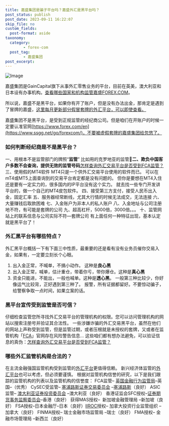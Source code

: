 ```yaml
---
title: 嘉盛集团是骗子平台吗？嘉盛外汇是黑平台吗？
post_status: publish
post_date: 2023-09-11 16:22:07
skip_file: no
custom_fields: 
  post-format: aside
taxonomy:
  category:
        - forex-com
  post_tag:
        - 嘉盛集团
post_excerpt: 
---
```

![Image](https://cdn.fendou.la/tuoss/forexlogoAds.png)

嘉盛集团是GainCapital旗下从事外汇零售业务的平台，目前在英美，澳大利亚和日本设有办事机构。[查看哪些国家和机构监管嘉盛FOREX.COM](https://www.ssgg.net/gaincapital-formal-brokers.html#section_1)。

所以说，嘉盛不是黑平台，如果你有开了账户，但是没有办法出金，那肯定是遇到了冒牌的嘉盛，[这里每月更新部分假冒套牌的外汇平台，可以即使查看。](https://we.laowei8.com/last-fake-forex-brokers.html)

嘉盛集团不是黑平台，是受到正规监管的经纪商公司。但是咱们在开账户的时候一定要认准官网[https://www.forex.com/en](https://www.ssgg.net/go/forexcom/)，不要被虚假套牌的嘉盛集团给忽悠了。

### 如何判断经纪商是不是黑平台？

一、用根本不是监管部门的牌照“**监管**”
比如用的克罗地亚的监管🤣**二、欺负中国客户多数不会查询，提供无效的监管号码**[怎样查询外汇交易平台是否受到FCA监管？](https://we.laowei8.com/is-real-fca.html)
三、使用假的MT4软件
MT4只是一个供外汇交易平台使用的软件而已。
可以在mT4或MT5上面查询到的交易平台肯定都是没有问题的。
但你是要想在MT4入住还是要有一定实力的，很多国内的IP平台没有这个实力。
就去找一些专门开发讲平台的，做一个自己的MT4皮包软件。
四、接受第三方支付，接受人民币出入金，固定汇率
五、服务器经常断线，尤其大行情的时候无法成交，无法连接
六、大量赚钱后取款困难
七、入金账户为非本人的私人账户
八、入金地址与公司注册地不符，有可能是套牌的公司
九、超高杠杆，5000倍，3000倍。。。
十、监管网站上的联系信息与公司实际不符—套牌公司
有上面任何一种特征出现，基本认定就是黑平台了！

### 外汇黑平台有哪些特点？

外汇黑平台概括一下有下面三中性质，最重要的还是看有没有业务员催你交易入金，如果有，一定要立刻长个心眼。
1. 出入金正常，不喊单，不搞小动作。 这种是**良心黑**
2. 出入金正常，喊单，估计重仓，带着你亏，带你爆仓。这种是**真心黑**
3. 资金只能进，不能出，一般也喊单。这种是**透心黑**。
一般第三种比较少，你好像运气比较背，正好遇到第三种了。
报警，所有证据都留好。不要惊动骗子，给警察争取一点时间，如果立案的话。

### 黑平台宣传受到监管是否可信？

仔细检查监管您所寻找外汇交易平台的管理机构的权限。您可以访问管理机构的网站以搜索注册号并验证其合法性。
一些涉嫌诈骗的外汇交易黑平台，虽然在他们的网站上声称受到监管，但是监管过期，或者压根就是未授权的套牌，又或者在监管机构「[FCA](https://www.fca.org.uk/)」官网存在风险警告信息…
这些咱们都有想办法避免，可以验证信息的真伪：[怎样查询外汇交易平台是否受到FCA监管？](https://we.laowei8.com/is-real-fca.html)

### 哪些外汇监管机构是合法的？

在主流金融强国监管机构受到监管的[外汇平台](https://we.laowei8.com/question/which-style-eness)更值得信赖。
新兴经济体监管的[外汇平台](https://we.laowei8.com/question/which-style-eness)也可以考虑，但必须要谨慎。
根据对监管机构信誉的研究，以下是我们跟踪的监管机构的列表以及监管机构的信誉度：
FCA监管– [英国金融行为监管局](https://we.laowei8.com/product-category/fca)–英国–（优秀）
CySEC受监管– [塞浦路斯证券交易委员会](https://we.laowei8.com/product-category/cysec) –[塞浦路斯](https://baike.baidu.com/item/%E5%A1%9E%E6%B5%A6%E8%B7%AF%E6%96%AF/129361)（良好）
ASIC监管– [澳大利亚证券投资委员会](https://we.laowei8.com/product-category/asic) –澳大利亚（良好）
香港证监会SFC授权–[证券期货事务监察委员会](https://sc.sfc.hk/TuniS/www.sfc.hk/TC/)–香港（良好）
获得MAS授权–  新加坡金融管理局 –新加坡（良好）
FSA授权–日本金融厅–日本（良好）[IIROC](https://iiac.ca/)授权– 加拿大投资行业监管组织 –加拿大（良好）
FINMA授权– 瑞士金融市场监管局 –瑞士（良好）
FMA授权– 金融市场管理局 –新西兰（良好）
